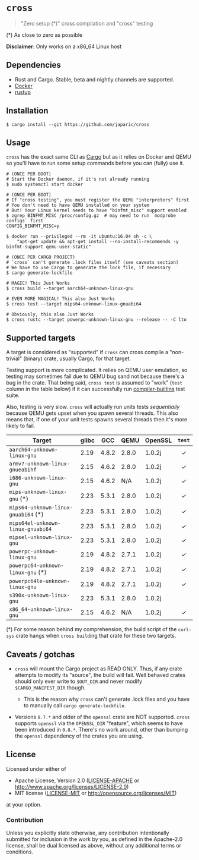 # `cross`

> "Zero setup (\*)" cross compilation and "cross" testing

(\*) As close to zero as possible

**Disclaimer**: Only works on a x86_64 Linux host

## Dependencies

- Rust and Cargo. Stable, beta and nightly channels are supported.
- [Docker](https://www.docker.com/)
- [rustup](https://rustup.rs/)

## Installation

```
$ cargo install --git https://github.com/japaric/cross
```

## Usage

`cross` has the exact same CLI as [Cargo](https://github.com/rust-lang/cargo)
but as it relies on Docker and QEMU so you'll have to run some setup commands before you can (fully) use it.

```
# (ONCE PER BOOT)
# Start the Docker daemon, if it's not already running
$ sudo systemctl start docker

# (ONCE PER BOOT)
# If "cross testing", you must register the QEMU "interpreters" first
# You don't need to have QEMU installed on your system
# But! Your Linux kernel needs to have "binfmt_misc" support enabled
$ zgrep BINFMT_MISC /proc/config.gz  # may need to run `modprobe configs` first
CONFIG_BINFMT_MISC=y

$ docker run --privileged --rm -it ubuntu:16.04 sh -c \
    "apt-get update && apt-get install --no-install-recommends -y binfmt-support qemu-user-static"

# (ONCE PER CARGO PROJECT)
# `cross` can't generate .lock files itself (see caveats section)
# We have to use Cargo to generate the lock file, if necessary
$ cargo generate-lockfile

# MAGIC! This Just Works
$ cross build --target aarch64-unknown-linux-gnu

# EVEN MORE MAGICAL! This also Just Works
$ cross test --target mips64-unknown-linux-gnuabi64

# Obviously, this also Just Works
$ cross rustc --target powerpc-unknown-linux-gnu --release -- -C lto
```

## Supported targets

A target is considered as "supported" if `cross` can cross compile a
"non-trivial" (binary) crate, usually Cargo, for that target.

Testing support is more complicated. It relies on QEMU user emulation, so
testing may sometimes fail due to QEMU bug sand not because there's a bug in the
crate. That being said, `cross test` is assumed to "work" (`test` column in the
table below) if it can successfully
run [compiler-builtins](https://github.com/rust-lang-nursery/compiler-builtins)
test suite.

Also, testing is very slow. `cross` will actually run units tests *sequentially*
because QEMU gets upset when you spawn several threads. This also means that, if
one of your unit tests spawns several threads then it's more likely to fail.

| Target                               | glibc | GCC   | QEMU  | OpenSSL | `test` |
|--------------------------------------|-------|-------|-------|---------|:------:|
| `aarch64-unknown-linux-gnu`          | 2.19  | 4.8.2 | 2.8.0 | 1.0.2j  |   ✓    |
| `armv7-unknown-linux-gnueabihf`      | 2.15  | 4.6.2 | 2.8.0 | 1.0.2j  |   ✓    |
| `i686-unknown-linux-gnu`             | 2.15  | 4.6.2 | N/A   | 1.0.2j  |   ✓    |
| `mips-unknown-linux-gnu` (\*)        | 2.23  | 5.3.1 | 2.8.0 | 1.0.2j  |   ✓    |
| `mips64-unknown-linux-gnuabi64` (\*) | 2.23  | 5.3.1 | 2.8.0 | 1.0.2j  |   ✓    |
| `mips64el-unknown-linux-gnuabi64`    | 2.23  | 5.3.1 | 2.8.0 | 1.0.2j  |   ✓    |
| `mipsel-unknown-linux-gnu`           | 2.23  | 5.3.1 | 2.8.0 | 1.0.2j  |   ✓    |
| `powerpc-unknown-linux-gnu`          | 2.19  | 4.8.2 | 2.7.1 | 1.0.2j  |   ✓    |
| `powerpc64-unknown-linux-gnu` (\*)   | 2.19  | 4.8.2 | 2.7.1 | 1.0.2j  |   ✓    |
| `powerpc64le-unknown-linux-gnu`      | 2.19  | 4.8.2 | 2.7.1 | 1.0.2j  |   ✓    |
| `s390x-unknown-linux-gnu`            | 2.23  | 5.3.1 | 2.8.0 | 1.0.2j  |        |
| `x86_64-unknown-linux-gnu`           | 2.15  | 4.6.2 | N/A   | 1.0.2j  |   ✓    |

(\*) For some reason behind my comprehension, the build script of the `curl-sys`
crate hangs when `cross build`ing that crate for these two targets.

## Caveats / gotchas

- `cross` will mount the Cargo project as READ ONLY. Thus, if any crate attempts
  to modify its "source", the build will fail. Well behaved crates should only
  ever write to `$OUT_DIR` and never modify `$CARGO_MANIFEST_DIR` though.
  - This is the reason why `cross` can't generate .lock files and you have to
    manually call `cargo generate-lockfile`.

- Versions `0.7.*` and older of the `openssl` crate are NOT supported. `cross`
  supports `openssl` via the `OPENSSL_DIR` "feature", which seems to have been
  introduced in `0.8.*`. There's no work around, other than bumping the
  `openssl` dependency of the crates you are using.

## License

Licensed under either of

- Apache License, Version 2.0 ([LICENSE-APACHE](LICENSE-APACHE) or
  http://www.apache.org/licenses/LICENSE-2.0)
- MIT license ([LICENSE-MIT](LICENSE-MIT) or http://opensource.org/licenses/MIT)

at your option.

### Contribution

Unless you explicitly state otherwise, any contribution intentionally submitted
for inclusion in the work by you, as defined in the Apache-2.0 license, shall be
dual licensed as above, without any additional terms or conditions.
